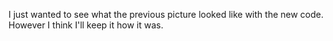 I just wanted to see what the previous picture looked like with the new code. However I think I'll keep it how it was.